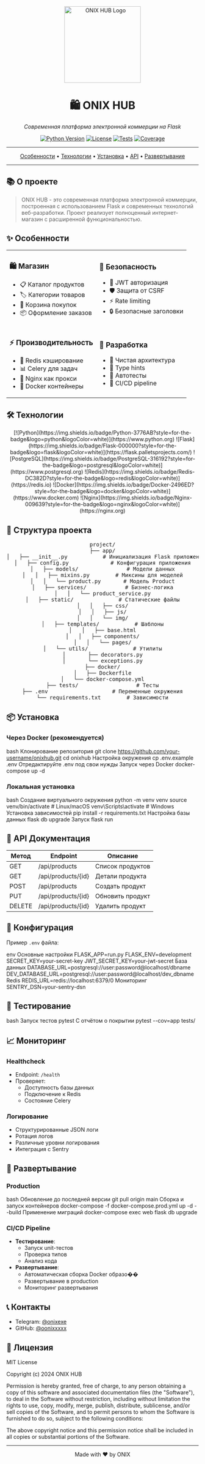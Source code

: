 <div align="center">
  <img src="app/static/img/logo.png" alt="ONIX HUB Logo" width="200"/>

  # 🛍️ ONIX HUB

  *Современная платформа электронной коммерции на Flask*

  [![Python Version](https://img.shields.io/badge/python-3.9+-blue.svg?style=for-the-badge&logo=python&logoColor=white)](https://www.python.org)
  [![License](https://img.shields.io/badge/license-MIT-green.svg?style=for-the-badge)](LICENSE)
  [![Tests](https://img.shields.io/badge/tests-passing-brightgreen.svg?style=for-the-badge&logo=github-actions&logoColor=white)](tests)
  [![Coverage](https://img.shields.io/badge/coverage-95%25-brightgreen.svg?style=for-the-badge&logo=codecov&logoColor=white)](coverage)
</div>

---

<p align="center">
  <a href="#особенности">Особенности</a> •
  <a href="#технологии">Технологии</a> •
  <a href="#установка">Установка</a> •
  <a href="#api-документация">API</a> •
  <a href="#развертывание">Развертывание</a>
</p>

---

## 📚 О проекте
> ONIX HUB - это современная платформа электронной коммерции, построенная с использованием Flask и современных технологий веб-разработки. Проект реализует полноценный интернет-магазин с расширенной функциональностью.

## ✨ Особенности
<table>
  <tr>
    <td>
      <h3>🛍️ Магазин</h3>
      <ul>
        <li>📋 Каталог продуктов</li>
        <li>🏷️ Категории товаров</li>
        <li>🛒 Корзина покупок</li>
        <li>📦 Оформление заказов</li>
      </ul>
    </td>
    <td>
      <h3>🔐 Безопасность</h3>
      <ul>
        <li>🔑 JWT авторизация</li>
        <li>🛡️ Защита от CSRF</li>
        <li>⚡ Rate limiting</li>
        <li>🔒 Безопасные заголовки</li>
      </ul>
    </td>
  </tr>
  <tr>
    <td>
      <h3>⚡ Производительность</h3>
      <ul>
        <li>💾 Redis кэширование</li>
        <li>📊 Celery для задач</li>
        <li>🚀 Nginx как прокси</li>
        <li>🐳 Docker контейнеры</li>
      </ul>
    </td>
    <td>
      <h3>🔧 Разработка</h3>
      <ul>
        <li>📐 Чистая архитектура</li>
        <li>📝 Type hints</li>
        <li>🧪 Автотесты</li>
        <li>🔄 CI/CD pipeline</li>
      </ul>
    </td>
  </tr>
</table>

## 🛠 Технологии
<div align="center">
[![Python](https://img.shields.io/badge/Python-3776AB?style=for-the-badge&logo=python&logoColor=white)](https://www.python.org)
![Flask](https://img.shields.io/badge/Flask-000000?style=for-the-badge&logo=flask&logoColor=white)](https://flask.palletsprojects.com/)
![PostgreSQL](https://img.shields.io/badge/PostgreSQL-316192?style=for-the-badge&logo=postgresql&logoColor=white)](https://www.postgresql.org)
![Redis](https://img.shields.io/badge/Redis-DC382D?style=for-the-badge&logo=redis&logoColor=white)](https://redis.io)
![Docker](https://img.shields.io/badge/Docker-2496ED?style=for-the-badge&logo=docker&logoColor=white)](https://www.docker.com)
![Nginx](https://img.shields.io/badge/Nginx-009639?style=for-the-badge&logo=nginx&logoColor=white)](https://nginx.org)
</div>

## 📁 Структура проекта 

<div align="center">
<pre class="project-structure">
project/
├── app/
│   ├── __init__.py           # Инициализация Flask приложения
│   ├── config.py             # Конфигурация приложения
│   ├── models/               # Модели данных
│   │   ├── mixins.py        # Миксины для моделей
│   │   └── product.py       # Модель Product
│   ├── services/            # Бизнес-логика
│   │   └── product_service.py
│   ├── static/              # Статические файлы
│   │   ├── css/
│   │   ├── js/
│   │   └── img/
│   ├── templates/           # Шаблоны
│   │   ├── base.html
│   │   ├── components/
│   │   └── pages/
│   └── utils/              # Утилиты
│       ├── decorators.py
│       └── exceptions.py
├── docker/
│   ├── Dockerfile
│   └── docker-compose.yml
├── tests/                  # Тесты
├── .env                    # Переменные окружения
└── requirements.txt        # Зависимости
</pre>
</div>

## 📦 Установка

### Через Docker (рекомендуется)

bash
Клонирование репозитория
git clone https://github.com/your-username/onixhub.git
cd onixhub
Настройка окружения
cp .env.example .env
Отредактируйте .env под свои нужды
Запуск через Docker
docker-compose up -d

### Локальная установка

bash
Создание виртуального окружения
python -m venv venv
source venv/bin/activate # Linux/macOS
venv\Scripts\activate # Windows
Установка зависимостей
pip install -r requirements.txt
Настройка базы данных
flask db upgrade
Запуск
flask run


## 📝 API Документация

| Метод | Endpoint | Описание |
|-------|----------|----------|
| GET | /api/products | Список продуктов |
| GET | /api/products/{id} | Детали продукта |
| POST | /api/products | Создать продукт |
| PUT | /api/products/{id} | Обновить продукт |
| DELETE | /api/products/{id} | Удалить продукт |

## 🔧 Конфигурация

Пример `.env` файла:

env
Основные настройки
FLASK_APP=run.py
FLASK_ENV=development
SECRET_KEY=your-secret-key
JWT_SECRET_KEY=your-jwt-secret
База данных
DATABASE_URL=postgresql://user:password@localhost/dbname
DEV_DATABASE_URL=postgresql://user:password@localhost/dev_dbname
Redis
REDIS_URL=redis://localhost:6379/0
Мониторинг
SENTRY_DSN=your-sentry-dsn


## 🧪 Тестирование

bash
Запуск тестов
pytest
С отчётом о покрытии
pytest --cov=app tests/


## 📈 Мониторинг

### Healthcheck
- Endpoint: `/health`
- Проверяет:
  - Доступность базы данных
  - Подключение к Redis
  - Состояние Celery

### Логирование
- Структурированные JSON логи
- Ротация логов
- Различные уровни логирования
- Интеграция с Sentry

## 🚀 Развертывание

### Production

bash
Обновление до последней версии
git pull origin main
Сборка и запуск контейнеров
docker-compose -f docker-compose.prod.yml up -d --build
Применение миграций
docker-compose exec web flask db upgrade


### CI/CD Pipeline

- **Тестирование**:
  - Запуск unit-тестов
  - Проверка типов
  - Анализ кода
- **Развертывание**:
  - Автоматическая сборка Docker образо��
  - Развертывание в production
  - Мониторинг развертывания

## 📞 Контакты

- Telegram: [@onixexe](https://t.me/onixexe)
- GitHub: [@oonixxxxx](https://github.com/oonixxxxx)

## 📄 Лицензия

MIT License

Copyright (c) 2024 ONIX HUB

Permission is hereby granted, free of charge, to any person obtaining a copy
of this software and associated documentation files (the "Software"), to deal
in the Software without restriction, including without limitation the rights
to use, copy, modify, merge, publish, distribute, sublicense, and/or sell
copies of the Software, and to permit persons to whom the Software is
furnished to do so, subject to the following conditions:

The above copyright notice and this permission notice shall be included in all
copies or substantial portions of the Software.

---

<div align="center">
Made with ❤️ by ONIX
</div>